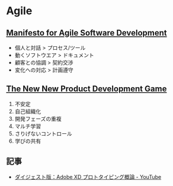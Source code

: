 # Agile

## [Manifesto for Agile Software Development](https://agilemanifesto.org/)

- 個人と対話 > プロセス/ツール
- 動くソフトウエア > ドキュメント
- 顧客との協調 > 契約交渉
- 変化への対応 > 計画遵守

## [The New New Product Development Game](https://hbr.org/1986/01/the-new-new-product-development-game)

1. 不安定
2. 自己組織化
3. 開発フェーズの重複
4. マルチ学習
5. さりげないコントロール
6. 学びの共有


## 記事

- [ダイジェスト版：Adobe XD プロトタイピング概論 - YouTube](https://www.youtube.com/watch?v=IPqOl9ix9VA)